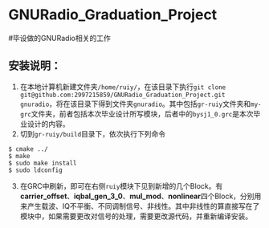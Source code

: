# GNURadio_Graduation_Project
#毕设做的GNURadio相关的工作

## 安装说明：
1. 在本地计算机新建文件夹`/home/ruiy/`，在该目录下执行`git clone git@github.com:2997215859/GNURadio_Graduation_Project.git gnuradio`，将在该目录下得到文件夹`gnuradio`。其中包括`gr-ruiy`文件夹和`my-grc`文件夹，前者包括本次毕业设计所写模块，后者中的`bysj1_0.grc`是本次毕业设计的内容。
2. 切到`gr-ruiy/build`目录下，依次执行下列命令
  ```
  $ cmake ../
  $ make
  $ sudo make install
  $ sudo ldconfig
  ```
3. 在GRC中刷新，即可在右侧`ruiy`模块下见到新增的几个Block。有**carrier_offset**、**iqbal_gen_3_0**、**mul_mod**、**nonlinear**四个Block，分别用来产生载波、IQ不平衡、不同调制信号、非线性。其中非线性的算直接写在了模块中，如果需要更改对信号的处理，需要更改源代码，并重新编译安装。

